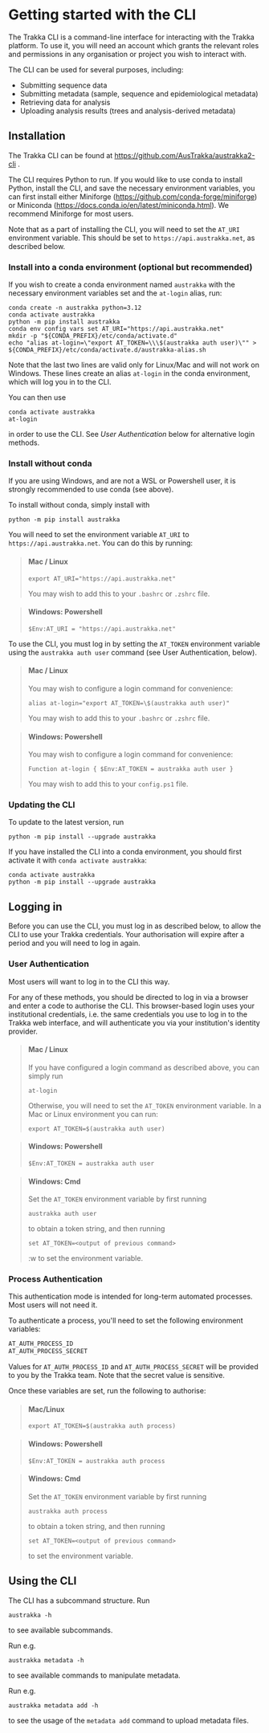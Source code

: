 
# Getting started with the CLI

The Trakka CLI is a command-line interface for interacting with the Trakka platform.
To use it, you will need an account which grants the relevant roles and permissions in any organisation or 
project you wish to interact with.

The CLI can be used for several purposes, including:

- Submitting sequence data
- Submitting metadata (sample, sequence and epidemiological metadata)
- Retrieving data for analysis
- Uploading analysis results (trees and analysis-derived metadata)

## Installation

The Trakka CLI can be found at https://github.com/AusTrakka/austrakka2-cli .

The CLI requires Python to run. If you would like to use conda to install Python, install the CLI, and save the necessary environment variables,
you can first install either Miniforge (https://github.com/conda-forge/miniforge) or Miniconda (https://docs.conda.io/en/latest/miniconda.html). We recommend Miniforge for most users.

Note that as a part of installing the CLI, you will need to set the `AT_URI` environment variable. This should be set to `https://api.austrakka.net`, as described below.

### Install into a conda environment (optional but recommended)

If you wish to create a conda environment named `austrakka` with the necessary environment 
variables set and the `at-login` alias, run:
```
conda create -n austrakka python=3.12
conda activate austrakka
python -m pip install austrakka
conda env config vars set AT_URI="https://api.austrakka.net"
mkdir -p "${CONDA_PREFIX}/etc/conda/activate.d"
echo "alias at-login=\"export AT_TOKEN=\\\$(austrakka auth user)\"" > ${CONDA_PREFIX}/etc/conda/activate.d/austrakka-alias.sh
```
Note that the last two lines are valid only for Linux/Mac and will not work on Windows. These lines create an alias `at-login` 
in the conda environment, which will log you in to the CLI.

You can then use
```
conda activate austrakka
at-login
```
in order to use the CLI. See _User Authentication_ below for alternative login methods.

### Install without conda

If you are using Windows, and are not a WSL or Powershell user, it is strongly recommended to use conda (see above).

To install without conda, simply install with 
```
python -m pip install austrakka
```

You will need to set the environment variable `AT_URI` to `https://api.austrakka.net`. 
You can do this by running:

> #### Mac / Linux
>```
>export AT_URI="https://api.austrakka.net"
>```
>You may wish to add this to your `.bashrc` or `.zshrc` file.

>#### Windows: Powershell
>```
>$Env:AT_URI = "https://api.austrakka.net"
>```

To use the CLI, you must log in by setting the `AT_TOKEN` environment variable using the 
`austrakka auth user` command (see User Authentication, below). 

> #### Mac / Linux
>You may wish to configure 
>a login command for convenience:
>```
>alias at-login="export AT_TOKEN=\$(austrakka auth user)"
>```
>You may wish to add this to your `.bashrc` or `.zshrc` file.

> #### Windows: Powershell
>You may wish to configure 
>a login command for convenience:
>```
>Function at-login { $Env:AT_TOKEN = austrakka auth user }
>```
>You may wish to add this to your `config.ps1` file.

### Updating the CLI

To update to the latest version, run 
```
python -m pip install --upgrade austrakka
```
If you have installed the CLI into a conda environment, you should first activate it with `conda activate austrakka`:
```
conda activate austrakka
python -m pip install --upgrade austrakka
```

## Logging in

Before you can use the CLI, you must log in as described below, to allow the CLI to use your Trakka credentials. 
Your authorisation will expire after a period and you will need to log in again.

### User Authentication

Most users will want to log in to the CLI this way.

For any of these methods, you should be directed to log in via a browser and enter a code to authorise the CLI. 
This browser-based login uses your institutional credentials, i.e. the same credentials you use to log in 
to the Trakka web interface, and will authenticate you via your institution's identity provider.

>#### Mac / Linux
>If you have configured a login command as described above, you can simply run
>```
>at-login
>``` 
>
>Otherwise, you will need to set the `AT_TOKEN` environment variable. In a Mac or Linux environment you can run:
>```
>export AT_TOKEN=$(austrakka auth user)
>```

>#### Windows: Powershell
>
>```
>$Env:AT_TOKEN = austrakka auth user
>```

>#### Windows: Cmd
>
>Set the `AT_TOKEN` environment variable by first running
>```
>austrakka auth user
>```
>to obtain a token string, and then running 
>```
>set AT_TOKEN=<output of previous command>
>```
>:w
> to set the environment variable.

### Process Authentication

This authentication mode is intended for long-term automated processes. Most users will not need it. 

To authenticate a process, you'll need to set the following environment variables:
```bash
AT_AUTH_PROCESS_ID
AT_AUTH_PROCESS_SECRET
```
Values for `AT_AUTH_PROCESS_ID` and `AT_AUTH_PROCESS_SECRET` will be provided to you by the Trakka team. Note that the secret value is sensitive.

Once these variables are set, run the following to authorise:

>#### Mac/Linux
>```
>export AT_TOKEN=$(austrakka auth process)
>```

>#### Windows: Powershell
>```
>$Env:AT_TOKEN = austrakka auth process
>```

>#### Windows: Cmd
>Set the `AT_TOKEN` environment variable by first running
>```
>austrakka auth process
>```
>to obtain a token string, and then running 
>```
>set AT_TOKEN=<output of previous command>
>```
>to set the environment variable.


## Using the CLI

The CLI has a subcommand structure. Run 
```
austrakka -h
```
to see available subcommands.

Run e.g. 
```
austrakka metadata -h
```
to see available commands to manipulate metadata.

Run e.g. 
```
austrakka metadata add -h
```
to see the usage of the `metadata add` command to upload metadata files.
